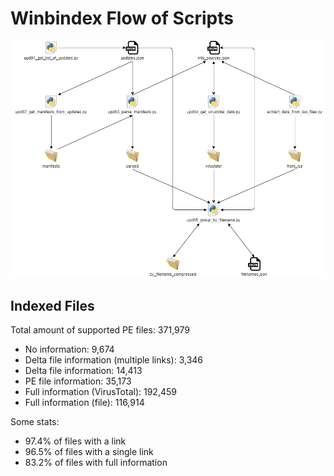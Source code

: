 # Winbindex Flow of Scripts

![winbindex-scripts-flow.png](winbindex-scripts-flow.png)

## Indexed Files

<!--FileStats-->
Total amount of supported PE files: 371,979

* No information: 9,674
* Delta file information (multiple links): 3,346
* Delta file information: 14,413
* PE file information: 35,173
* Full information (VirusTotal): 192,459
* Full information (file): 116,914

Some stats:

* 97.4% of files with a link
* 96.5% of files with a single link
* 83.2% of files with full information
<!--/FileStats-->
